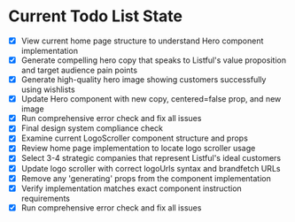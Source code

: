 <!-- DO NOT EDIT - Managed by todo_list tool -->
<!-- Updated: 2025-09-27T12:20:38.323Z -->

# Current Todo List State

- [x] View current home page structure to understand Hero component implementation
- [x] Generate compelling hero copy that speaks to Listful's value proposition and target audience pain points
- [x] Generate high-quality hero image showing customers successfully using wishlists
- [x] Update Hero component with new copy, centered=false prop, and new image
- [x] Run comprehensive error check and fix all issues
- [x] Final design system compliance check
- [x] Examine current LogoScroller component structure and props
- [x] Review home page implementation to locate logo scroller usage
- [x] Select 3-4 strategic companies that represent Listful's ideal customers
- [x] Update logo scroller with correct logoUrls syntax and brandfetch URLs
- [x] Remove any 'generating' props from the component implementation
- [x] Verify implementation matches exact component instruction requirements
- [x] Run comprehensive error check and fix all issues
